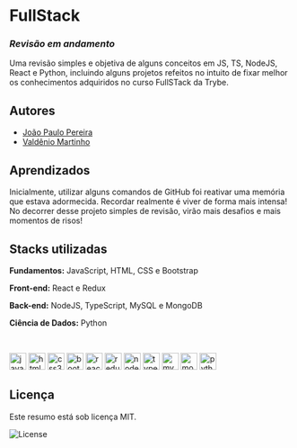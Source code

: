 
# FullStack

### *Revisão em andamento*

Uma revisão simples e objetiva de alguns conceitos em JS, TS, NodeJS, React e Python, incluindo alguns projetos refeitos no intuito de fixar melhor os conhecimentos adquiridos no curso FullSTack da Trybe.


## Autores

- [João Paulo Pereira](https://github.com/jpcp0614)
- [Valdênio Martinho](https://github.com/valdenio458)



## Aprendizados

Inicialmente, utilizar alguns comandos de GitHub foi reativar uma memória que estava adormecida.
Recordar realmente é viver de forma mais intensa!
No decorrer desse projeto simples de revisão, virão mais desafios e mais momentos de risos! 


## Stacks utilizadas

**Fundamentos:** JavaScript, HTML, CSS e Bootstrap

**Front-end:** React e Redux

**Back-end:** NodeJS, TypeScript, MySQL e MongoDB

**Ciência de Dados:** Python

<br>

<img alt="javascript" height="30" width="30" src="https://cdn.jsdelivr.net/gh/devicons/devicon/icons/javascript/javascript-plain.svg" style="max-width:100%;"> <img alt="html5" height="30" width="30" src="https://cdn.jsdelivr.net/gh/devicons/devicon/icons/html5/html5-plain-wordmark.svg" style="max-width:100%;"> <img alt="css3" height="30" width="30" src="https://cdn.jsdelivr.net/gh/devicons/devicon/icons/css3/css3-plain-wordmark.svg" style="max-width:100%;"> <img alt="bootstrap" height="30" width="30" src="https://vetores.org/d/bootstrap.svg" style="max-width:100%;"> <img alt="reactjs" height="30" width="30" src="https://cdn.jsdelivr.net/gh/devicons/devicon/icons/react/react-original.svg" style="max-width:100%;"> <img alt="redux" height="30" width="30" src="https://cdn.icon-icons.com/icons2/2415/PNG/512/redux_original_logo_icon_146365.png" style="max-width:100%;"> <img alt="nodejs" height="30" width="30" src="https://upload.wikimedia.org/wikipedia/commons/d/d9/Node.js_logo.svg" style="max-width:100%;"> <img alt="typescript" height="30" width="30" src="https://cdn.worldvectorlogo.com/logos/typescript.svg" style="max-width:100%;"> <img alt="mysql" height="30" width="30" src="https://static.cdnlogo.com/logos/m/10/mysql.svg" style="max-width:100%;"> <img alt="mongodb" height="30" width="30" src="https://www.svgrepo.com/show/331488/mongodb.svg" style="max-width:100%;"> <img alt="python" height="30" width="30" src="https://cdn.worldvectorlogo.com/logos/python-5.svg" style="max-width:100%;">

## Licença
Este resumo está sob licença MIT.

<img alt="License" src="https://img.shields.io/static/v1?label=license&message=MIT&color=49AA26&labelColor=000000">